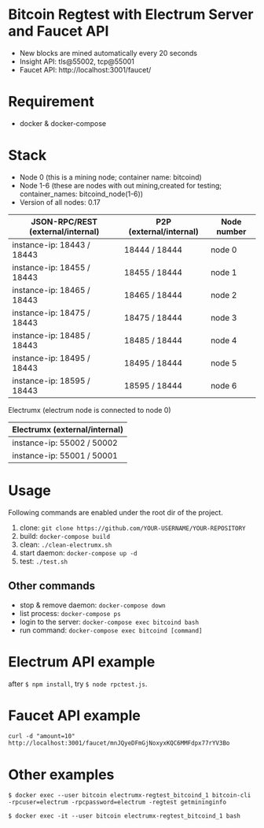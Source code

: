 # Bitcoin Regtest with Electrum Server and Faucet API

* New blocks are mined automatically every 20 seconds
* Insight API: tls@55002, tcp@55001
* Faucet API: http://localhost:3001/faucet/

# Requirement
* docker & docker-compose

# Stack
* Node 0 (this is a mining node; container name: bitcoind)
* Node 1-6 (these are nodes with out mining,created for testing; container_names:  bitcoind_node(1-6))
* Version of all nodes: 0.17

| JSON-RPC/REST (external/internal) | P2P (external/internal)  | Node number | 
|---|---|---|
| instance-ip: 18443 / 18443   | 18444 / 18444  |   node 0 |
| instance-ip: 18455 / 18443   | 18455 / 18444  |  node 1  |
| instance-ip: 18465 / 18443   | 18465 / 18444   |  node 2 |
| instance-ip: 18475 / 18443   | 18475 / 18444    |node 3   |
| instance-ip: 18485 / 18443  |  18485 / 18444   | node 4  |
| instance-ip: 18495 / 18443  | 18495 / 18444   | node 5  |
| instance-ip: 18595 / 18443  | 18595 / 18444   |  node 6 |

Electrumx (electrum node is connected to node 0)

|Electrumx (external/internal) | 
|---|
|instance-ip: 55002 / 50002|
|instance-ip: 55001 / 50001|

# Usage

Following commands are enabled under the root dir of the project.
1. clone: `git clone https://github.com/YOUR-USERNAME/YOUR-REPOSITORY `
2. build: `docker-compose build`
3. clean: `./clean-electrumx.sh`
4. start daemon: `docker-compose up -d`
5. test: `./test.sh`

## Other commands
* stop & remove daemon: `docker-compose down`
* list process: `docker-compose ps`
* login to the server: `docker-compose exec bitcoind bash`
* run command: `docker-compose exec bitcoind [command]`


# Electrum API example

after `$ npm install`, try `$ node rpctest.js`.

# Faucet API example

`curl -d "amount=10"  http://localhost:3001/faucet/mnJQyeDFmGjNoxyxKQC6MMFdpx77rYV3Bo`

# Other examples

```
$ docker exec --user bitcoin electrumx-regtest_bitcoind_1 bitcoin-cli -rpcuser=electrum -rpcpassword=electrum -regtest getmininginfo
```

```
$ docker exec -it --user bitcoin electrumx-regtest_bitcoind_1 bash
```
